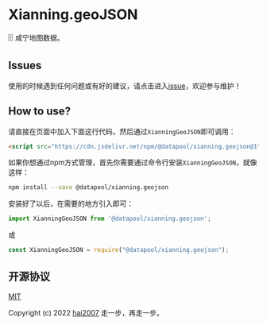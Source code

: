 # Xianning.geoJSON
🗄️ 咸宁地图数据。

## Issues
使用的时候遇到任何问题或有好的建议，请点击进入[issue](https://github.com/hai2007/datapool/issues)，欢迎参与维护！

## How to use?

请直接在页面中加入下面这行代码，然后通过```XianningGeoJSON```即可调用：

```html
<script src="https://cdn.jsdelivr.net/npm/@datapool/xianning.geojson@1"></script>
```

如果你想通过npm方式管理，首先你需要通过命令行安装``````XianningGeoJSON``````，就像这样：

```bash
npm install --save @datapool/xianning.geojson
```

安装好了以后，在需要的地方引入即可：

```js
import XianningGeoJSON from '@datapool/xianning.geojson';
```

或

```js
const XianningGeoJSON = require("@datapool/xianning.geojson");
```

开源协议
---------------------------------------
[MIT](https://github.com/hai2007/datapool/blob/master/LICENSE)

Copyright (c) 2022 [hai2007](https://hai2007.gitee.io/sweethome/) 走一步，再走一步。
